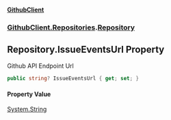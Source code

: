 #### [GithubClient](index.md 'index')
### [GithubClient.Repositories](GithubClient.Repositories.md 'GithubClient.Repositories').[Repository](GithubClient.Repositories.Repository.md 'GithubClient.Repositories.Repository')

## Repository.IssueEventsUrl Property

Github API Endpoint Url

```csharp
public string? IssueEventsUrl { get; set; }
```

#### Property Value
[System.String](https://docs.microsoft.com/en-us/dotnet/api/System.String 'System.String')